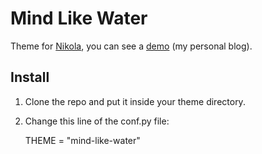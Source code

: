 Mind Like Water
===============

Theme for [Nikola](http://getnikola.com/), you can see a [demo](http://www.nicoman.com.ar) (my personal blog).

Install
-------

1. Clone the repo and put it inside your theme directory.

2. Change this line of the conf.py file:

    THEME = "mind-like-water"
